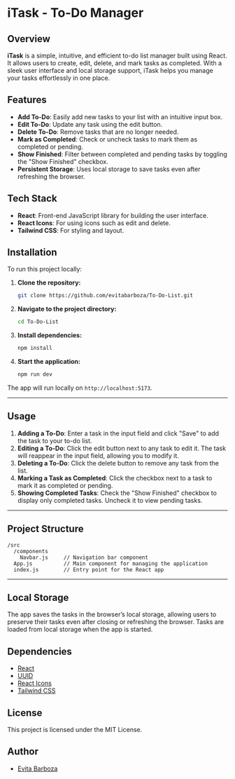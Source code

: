 # iTask - To-Do Manager

## Overview

**iTask** is a simple, intuitive, and efficient to-do list manager built using React. It allows users to create, edit, delete, and mark tasks as completed. With a sleek user interface and local storage support, iTask helps you manage your tasks effortlessly in one place.


## Features

- **Add To-Do**: Easily add new tasks to your list with an intuitive input box.
- **Edit To-Do**: Update any task using the edit button.
- **Delete To-Do**: Remove tasks that are no longer needed.
- **Mark as Completed**: Check or uncheck tasks to mark them as completed or pending.
- **Show Finished**: Filter between completed and pending tasks by toggling the "Show Finished" checkbox.
- **Persistent Storage**: Uses local storage to save tasks even after refreshing the browser.

## Tech Stack

- **React**: Front-end JavaScript library for building the user interface.
- **React Icons**: For using icons such as edit and delete.
- **Tailwind CSS**: For styling and layout.

## Installation

To run this project locally:

1. **Clone the repository:**
   ```bash
   git clone https://github.com/evitabarboza/To-Do-List.git
   ```

2. **Navigate to the project directory:**
   ```bash
   cd To-Do-List
   ```

3. **Install dependencies:**
   ```bash
   npm install
   ```

4. **Start the application:**
   ```bash
   npm run dev
   ```

The app will run locally on `http://localhost:5173`.

---

## Usage

1. **Adding a To-Do**: Enter a task in the input field and click "Save" to add the task to your to-do list.
2. **Editing a To-Do**: Click the edit button next to any task to edit it. The task will reappear in the input field, allowing you to modify it.
3. **Deleting a To-Do**: Click the delete button to remove any task from the list.
4. **Marking a Task as Completed**: Click the checkbox next to a task to mark it as completed or pending.
5. **Showing Completed Tasks**: Check the "Show Finished" checkbox to display only completed tasks. Uncheck it to view pending tasks.

---

## Project Structure

```
/src
  /components
    Navbar.js     // Navigation bar component
  App.js          // Main component for managing the application
  index.js        // Entry point for the React app
```

---

## Local Storage

The app saves the tasks in the browser’s local storage, allowing users to preserve their tasks even after closing or refreshing the browser. Tasks are loaded from local storage when the app is started.


## Dependencies

- [React](https://reactjs.org/)
- [UUID](https://www.npmjs.com/package/uuid)
- [React Icons](https://react-icons.github.io/react-icons/)
- [Tailwind CSS](https://tailwindcss.com/)


## License

This project is licensed under the MIT License.


## Author

- [Evita Barboza](https://github.com/evitabarboza)
